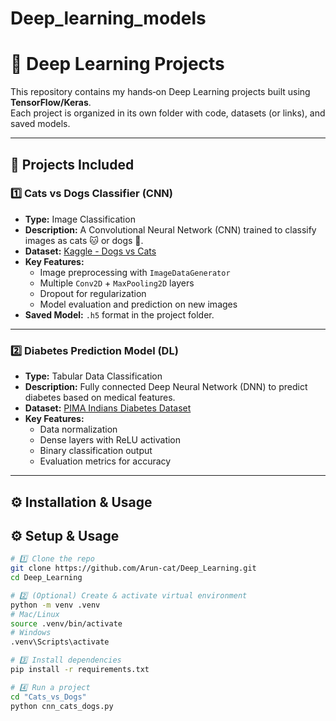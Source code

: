 # Deep_learning_models

# 🧠 Deep Learning Projects

This repository contains my hands‑on Deep Learning projects built using **TensorFlow/Keras**.  
Each project is organized in its own folder with code, datasets (or links), and saved models.

---

## 📂 Projects Included

### 1️⃣ Cats vs Dogs Classifier (CNN)
- **Type:** Image Classification
- **Description:** A Convolutional Neural Network (CNN) trained to classify images as cats 🐱 or dogs 🐶.
- **Dataset:** [Kaggle - Dogs vs Cats](https://www.kaggle.com/c/dogs-vs-cats/data)
- **Key Features:**
  - Image preprocessing with `ImageDataGenerator`
  - Multiple `Conv2D` + `MaxPooling2D` layers
  - Dropout for regularization
  - Model evaluation and prediction on new images
- **Saved Model:** `.h5` format in the project folder.

---

### 2️⃣ Diabetes Prediction Model (DL)
- **Type:** Tabular Data Classification
- **Description:** Fully connected Deep Neural Network (DNN) to predict diabetes based on medical features.
- **Dataset:** [PIMA Indians Diabetes Dataset](https://www.kaggle.com/datasets/uciml/pima-indians-diabetes-database)
- **Key Features:**
  - Data normalization
  - Dense layers with ReLU activation
  - Binary classification output
  - Evaluation metrics for accuracy

---

## ⚙️ Installation & Usage

## ⚙️ Setup & Usage

```bash
# 1️⃣ Clone the repo
git clone https://github.com/Arun-cat/Deep_Learning.git
cd Deep_Learning

# 2️⃣ (Optional) Create & activate virtual environment
python -m venv .venv
# Mac/Linux
source .venv/bin/activate
# Windows
.venv\Scripts\activate

# 3️⃣ Install dependencies
pip install -r requirements.txt

# 4️⃣ Run a project
cd "Cats_vs_Dogs"
python cnn_cats_dogs.py

